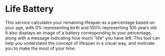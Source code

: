 # Life Battery
This service calculates your remaining lifespan as a percentage based on your age, with 0% representing birth and 100% representing 100 years old. It also displays an image of a battery corresponding to your percentage, along with a message indicating how much "life" you have left. This tool can help you understand the concept of lifespan in a visual way, and motivate you to make the most of your time.
